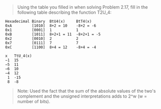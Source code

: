 > Using the table you filled in when solving Problem 2.17, fill in the
following table describing the function T2U_4:

```
Hexadecimal Binary  BtU4(x)     BtT4(x)
0xA         [1010]  8+2 = 10    -8+2 = -6
0x1         [0001]  1           1
0xB         [1011]  8+2+1 = 11  -8+2+1 = -5
0x2         [0010]  2           2
0x7         [0111]  7           7
0xC         [1100]  8+4 = 12    -8+4 = -4
```

```
x   TtU_4(x)
−1  15
−5  11
−6  10
−4  12
 1  -15
 8  -8
 ```

 > Note: Used the fact that the sum of the absolute values of the two's
 complement and the unsigned interpretations adds to 2^w (w = number of bits).
